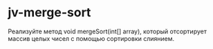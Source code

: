 # jv-merge-sort

Реализуйте метод void mergeSort(int[] array), который отсортирует массив целых чисел с помощью сортировки слиянием.
